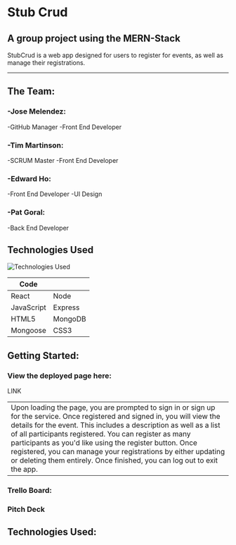 # Stub Crud
## A group project using the MERN-Stack

StubCrud is a web app designed for users to register for events, as well as manage their registrations.  


---

## The Team:

### -Jose Melendez:
-GitHub Manager
-Front End Developer

### -Tim Martinson:
-SCRUM Master
-Front End Developer

### -Edward Ho:
-Front End Developer
-UI Design

### -Pat Goral:
-Back End Developer

## Technologies Used

![Technologies Used](https://skillicons.dev/icons?i=react,nodejs,express,mongodb,js,html,css)

| Code       |          |
| ---------- | -------- |
| React      | Node     |
| JavaScript | Express  |
| HTML5      | MongoDB  |
| Mongoose   | CSS3     |





## Getting Started:

### View the deployed page here:
LINK

<table>
<tr>
<td>
  Upon loading the page, you are prompted to sign in or sign up for the service.  Once registered and signed in, you will view the details for the event.  This includes a description as well as a list of all participants registered.  You can register as many participants as you'd like using the register button.  Once registered, you can manage your registrations by either updating or deleting them entirely.  Once finished, you can log out to exit the app.
</td>
</tr>
</table>

### Trello Board:

### Pitch Deck

## Technologies Used:

